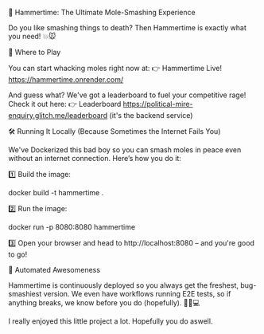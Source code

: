 🔨 Hammertime: The Ultimate Mole-Smashing Experience

Do you like smashing things to death? Then Hammertime is exactly what you need! 💥🐭

🚀 Where to Play

You can start whacking moles right now at:
👉 Hammertime Live! https://hammertime.onrender.com/

And guess what? We've got a leaderboard to fuel your competitive rage! Check it out here:
👉 Leaderboard  https://political-mire-enquiry.glitch.me/leaderboard (it's the backend service)

🛠️ Running It Locally (Because Sometimes the Internet Fails You)

We've Dockerized this bad boy so you can smash moles in peace even without an internet connection. Here’s how you do it:

1️⃣ Build the image:

docker build -t hammertime .

2️⃣ Run the image:

docker run -p 8080:8080 hammertime

3️⃣ Open your browser and head to http://localhost:8080 – and you're good to go!

🤖 Automated Awesomeness

Hammertime is continuously deployed so you always get the freshest, bug-smashiest version. We even have workflows running E2E tests, so if anything breaks, we know before you do (hopefully). 🕵️‍♂️💻

I really enjoyed this little project a lot. Hopefully you do aswell.